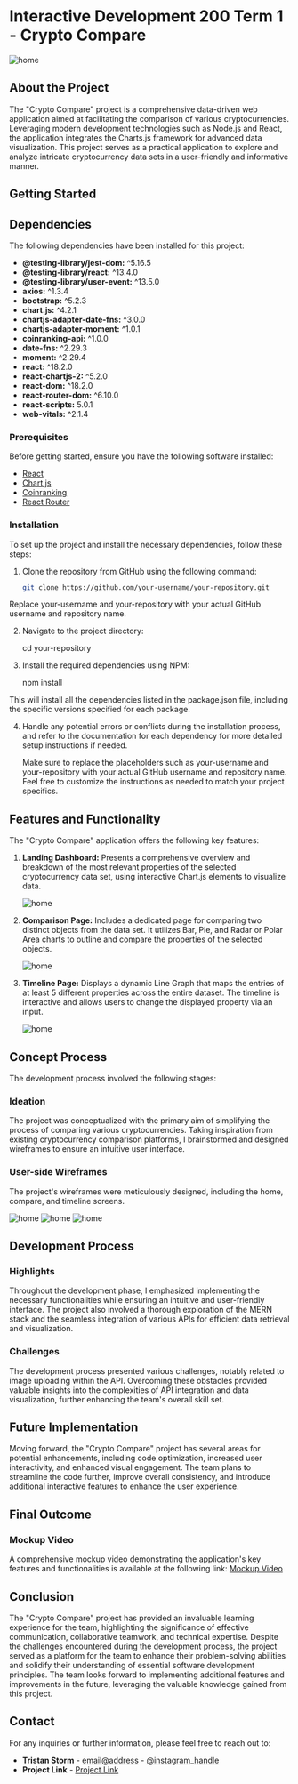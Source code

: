 # Interactive Development 200 Term 1 - Crypto Compare

![home](./wireframes/home.png)

## About the Project

The "Crypto Compare" project is a comprehensive data-driven web application aimed at facilitating the comparison of various cryptocurrencies. Leveraging modern development technologies such as Node.js and React, the application integrates the Charts.js framework for advanced data visualization. This project serves as a practical application to explore and analyze intricate cryptocurrency data sets in a user-friendly and informative manner.

## Getting Started

## Dependencies

The following dependencies have been installed for this project:

- **@testing-library/jest-dom:** ^5.16.5
- **@testing-library/react:** ^13.4.0
- **@testing-library/user-event:** ^13.5.0
- **axios:** ^1.3.4
- **bootstrap:** ^5.2.3
- **chart.js:** ^4.2.1
- **chartjs-adapter-date-fns:** ^3.0.0
- **chartjs-adapter-moment:** ^1.0.1
- **coinranking-api:** ^1.0.0
- **date-fns:** ^2.29.3
- **moment:** ^2.29.4
- **react:** ^18.2.0
- **react-chartjs-2:** ^5.2.0
- **react-dom:** ^18.2.0
- **react-router-dom:** ^6.10.0
- **react-scripts:** 5.0.1
- **web-vitals:** ^2.1.4

### Prerequisites

Before getting started, ensure you have the following software installed:

- [React]([[https://git-scm.com/downloads](https://react.dev/learn/installation)](https://react.dev/learn/installation))
- [Chart.js]([https://www.npmjs.com/](https://www.chartjs.org/docs/latest/getting-started/installation.html))
- [Coinranking]([https://www.npmjs.com/](https://developers.coinranking.com/api/documentation))
- [React Router]([https://www.npmjs.com/](https://reactrouter.com/en/main))

### Installation

To set up the project and install the necessary dependencies, follow these steps:

1. Clone the repository from GitHub using the following command:

   ```bash
   git clone https://github.com/your-username/your-repository.git

Replace your-username and your-repository with your actual GitHub username and repository name.

2. Navigate to the project directory:

   cd your-repository

3. Install the required dependencies using NPM:

   npm install

This will install all the dependencies listed in the package.json file, including the specific versions specified for each package.

4. Handle any potential errors or conflicts during the installation process, and refer to the documentation for each dependency for more detailed setup instructions if needed.

   Make sure to replace the placeholders such as your-username and your-repository with your actual GitHub username and repository name. Feel free to customize the instructions as needed to match your project specifics.

## Features and Functionality

The "Crypto Compare" application offers the following key features:

1. **Landing Dashboard:** Presents a comprehensive overview and breakdown of the most relevant properties of the selected cryptocurrency data set, using interactive Chart.js elements to visualize data.
   
   ![home](./wireframes/home.png)

3. **Comparison Page:** Includes a dedicated page for comparing two distinct objects from the data set. It utilizes Bar, Pie, and Radar or Polar Area charts to outline and compare the properties of the selected objects.

   ![home](./wireframes/home.png)

5. **Timeline Page:** Displays a dynamic Line Graph that maps the entries of at least 5 different properties across the entire dataset. The timeline is interactive and allows users to change the displayed property via an input.

   ![home](./wireframes/home.png)

## Concept Process

The development process involved the following stages:

### Ideation

The project was conceptualized with the primary aim of simplifying the process of comparing various cryptocurrencies. Taking inspiration from existing cryptocurrency comparison platforms, I brainstormed and designed wireframes to ensure an intuitive user interface.

### User-side Wireframes

The project's wireframes were meticulously designed, including the home, compare, and timeline screens.

   ![home](./wireframes/home.png)
   ![home](./wireframes/home.png)
   ![home](./wireframes/home.png)

## Development Process

### Highlights

Throughout the development phase, I emphasized implementing the necessary functionalities while ensuring an intuitive and user-friendly interface. The project also involved a thorough exploration of the MERN stack and the seamless integration of various APIs for efficient data retrieval and visualization.

### Challenges

The development process presented various challenges, notably related to image uploading within the API. Overcoming these obstacles provided valuable insights into the complexities of API integration and data visualization, further enhancing the team's overall skill set.

## Future Implementation

Moving forward, the "Crypto Compare" project has several areas for potential enhancements, including code optimization, increased user interactivity, and enhanced visual engagement. The team plans to streamline the code further, improve overall consistency, and introduce additional interactive features to enhance the user experience.

## Final Outcome

### Mockup Video

A comprehensive mockup video demonstrating the application's key features and functionalities is available at the following link: [Mockup Video](https://github.com/MareliLourens/OpenFlow/assets/109971278/8f61f450-b44c-4f12-83a9-c5c9435bf0a6)

## Conclusion

The "Crypto Compare" project has provided an invaluable learning experience for the team, highlighting the significance of effective communication, collaborative teamwork, and technical expertise. Despite the challenges encountered during the development process, the project served as a platform for the team to enhance their problem-solving abilities and solidify their understanding of essential software development principles. The team looks forward to implementing additional features and improvements in the future, leveraging the valuable knowledge gained from this project.

## Contact

For any inquiries or further information, please feel free to reach out to:

- **Tristan Storm** - [email@address](mailto:email@address) - [@instagram_handle](https://www.instagram.com/instagram_handle/)
- **Project Link** - [Project Link](https://github.com/username/projectname)

